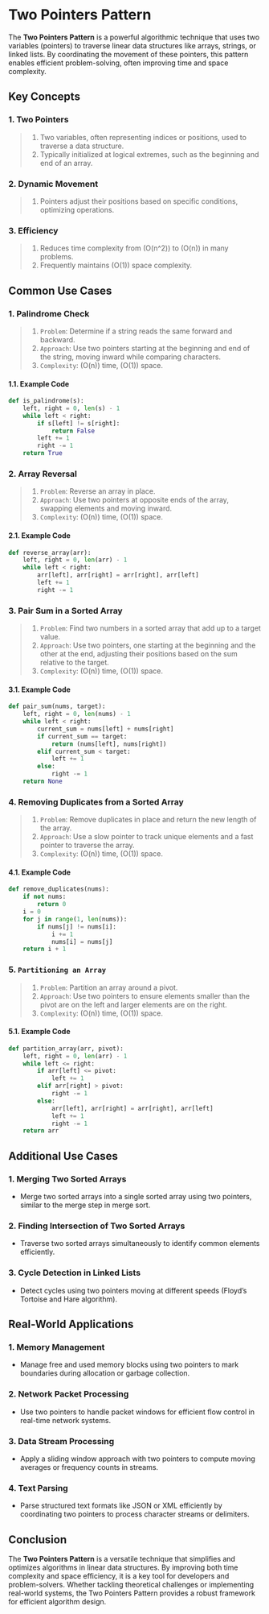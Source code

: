 # Two Pointers Pattern

The **Two Pointers Pattern** is a powerful algorithmic technique that uses two variables (pointers) to traverse linear data structures like arrays, strings, or linked lists. By coordinating the movement of these pointers, this pattern enables efficient problem-solving, often improving time and space complexity.

## Key Concepts

### 1. Two Pointers

> 1. Two variables, often representing indices or positions, used to traverse a data structure.
> 1. Typically initialized at logical extremes, such as the beginning and end of an array.

### 2. Dynamic Movement

> 1. Pointers adjust their positions based on specific conditions, optimizing operations.

### 3. Efficiency

> 1. Reduces time complexity from \(O(n^2)\) to \(O(n)\) in many problems.
> 1. Frequently maintains \(O(1)\) space complexity.

## Common Use Cases

### 1. Palindrome Check

> 1. `Problem`: Determine if a string reads the same forward and backward.
> 1. `Approach`: Use two pointers starting at the beginning and end of the string, moving inward while comparing characters.
> 1. `Complexity`: \(O(n)\) time, \(O(1)\) space.

#### 1.1. Example Code

```python
def is_palindrome(s):
    left, right = 0, len(s) - 1
    while left < right:
        if s[left] != s[right]:
            return False
        left += 1
        right -= 1
    return True
```

### 2. Array Reversal

> 1. `Problem`: Reverse an array in place.
> 1. `Approach`: Use two pointers at opposite ends of the array, swapping elements and moving inward.
> 1. `Complexity`: \(O(n)\) time, \(O(1)\) space.

#### 2.1. Example Code

```python
def reverse_array(arr):
    left, right = 0, len(arr) - 1
    while left < right:
        arr[left], arr[right] = arr[right], arr[left]
        left += 1
        right -= 1
```

### 3. Pair Sum in a Sorted Array

> 1. `Problem`: Find two numbers in a sorted array that add up to a target value.
> 1. `Approach`: Use two pointers, one starting at the beginning and the other at the end, adjusting their positions based on the sum relative to the target.
> 1. `Complexity`: \(O(n)\) time, \(O(1)\) space.

#### 3.1. Example Code

```python
def pair_sum(nums, target):
    left, right = 0, len(nums) - 1
    while left < right:
        current_sum = nums[left] + nums[right]
        if current_sum == target:
            return (nums[left], nums[right])
        elif current_sum < target:
            left += 1
        else:
            right -= 1
    return None
```

### 4. Removing Duplicates from a Sorted Array

> 1. `Problem`: Remove duplicates in place and return the new length of the array.
> 1. `Approach`: Use a slow pointer to track unique elements and a fast pointer to traverse the array.
> 1. `Complexity`: \(O(n)\) time, \(O(1)\) space.

#### 4.1. Example Code

```python
def remove_duplicates(nums):
    if not nums:
        return 0
    i = 0
    for j in range(1, len(nums)):
        if nums[j] != nums[i]:
            i += 1
            nums[i] = nums[j]
    return i + 1
```

### 5. `Partitioning an Array`

> 1. `Problem`: Partition an array around a pivot.
> 1. `Approach`: Use two pointers to ensure elements smaller than the pivot are on the left and larger elements are on the right.
> 1. `Complexity`: \(O(n)\) time, \(O(1)\) space.

#### 5.1. Example Code

```python
def partition_array(arr, pivot):
    left, right = 0, len(arr) - 1
    while left <= right:
        if arr[left] <= pivot:
            left += 1
        elif arr[right] > pivot:
            right -= 1
        else:
            arr[left], arr[right] = arr[right], arr[left]
            left += 1
            right -= 1
    return arr
```

## Additional Use Cases

### 1. Merging Two Sorted Arrays

- Merge two sorted arrays into a single sorted array using two pointers, similar to the merge step in merge sort.

### 2. Finding Intersection of Two Sorted Arrays

- Traverse two sorted arrays simultaneously to identify common elements efficiently.

### 3. Cycle Detection in Linked Lists

- Detect cycles using two pointers moving at different speeds (Floyd’s Tortoise and Hare algorithm).

## Real-World Applications

### 1. Memory Management

- Manage free and used memory blocks using two pointers to mark boundaries during allocation or garbage collection.

### 2. Network Packet Processing

- Use two pointers to handle packet windows for efficient flow control in real-time network systems.

### 3. Data Stream Processing

- Apply a sliding window approach with two pointers to compute moving averages or frequency counts in streams.

### 4. Text Parsing

- Parse structured text formats like JSON or XML efficiently by coordinating two pointers to process character streams or delimiters.

## Conclusion

The **Two Pointers Pattern** is a versatile technique that simplifies and optimizes algorithms in linear data structures. By improving both time complexity and space efficiency, it is a key tool for developers and problem-solvers. Whether tackling theoretical challenges or implementing real-world systems, the Two Pointers Pattern provides a robust framework for efficient algorithm design.
